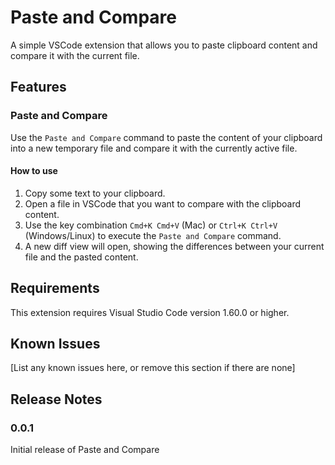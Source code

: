 # Paste and Compare

A simple VSCode extension that allows you to paste clipboard content and compare it with the current file.

## Features

### Paste and Compare

Use the `Paste and Compare` command to paste the content of your clipboard into a new temporary file and compare it with the currently active file.

#### How to use

1. Copy some text to your clipboard.
2. Open a file in VSCode that you want to compare with the clipboard content.
3. Use the key combination `Cmd+K Cmd+V` (Mac) or `Ctrl+K Ctrl+V` (Windows/Linux) to execute the `Paste and Compare` command.
4. A new diff view will open, showing the differences between your current file and the pasted content.

## Requirements

This extension requires Visual Studio Code version 1.60.0 or higher.

## Known Issues

[List any known issues here, or remove this section if there are none]

## Release Notes

### 0.0.1

Initial release of Paste and Compare
